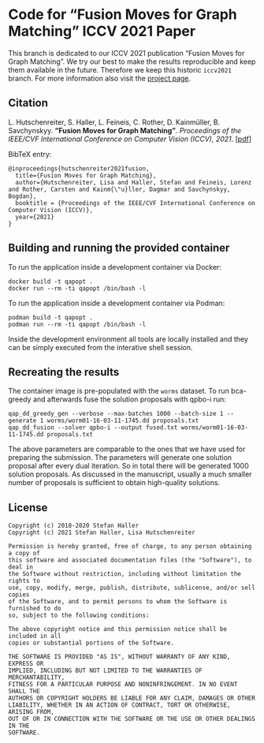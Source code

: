 # Code for “Fusion Moves for Graph Matching” ICCV 2021 Paper

This branch is dedicated to our ICCV 2021 publication “Fusion Moves for Graph Matching”.
We try our best to make the results reproducible and keep them available in the future.
Therefore we keep this historic `iccv2021` branch.
For more information also visit the [project page][website].

## Citation

L. Hutschenreiter, S. Haller, L. Feineis, C. Rother, D. Kainmüller, B. Savchynskyy.
**“Fusion Moves for Graph Matching”**.
*Proceedings of the IEEE/CVF International Conference on Computer Vision (ICCV), 2021*. [[pdf][arxiv2021]]

BibTeX entry:

```
@inproceedings{hutschenreiter2021fusion,
  title={Fusion Moves for Graph Matching},
  author={Hutschenreiter, Lisa and Haller, Stefan and Feineis, Lorenz and Rother, Carsten and Kainm{\"u}ller, Dagmar and Savchynskyy, Bogdan},
  booktitle = {Proceedings of the IEEE/CVF International Conference on Computer Vision (ICCV)},
  year={2021}
}
```

## Building and running the provided container

To run the application inside a development container via Docker:

```
docker build -t qapopt .
docker run --rm -ti qapopt /bin/bash -l
```

To run the application inside a development container via Podman:

```
podman build -t qapopt .
podman run --rm -ti qapopt /bin/bash -l
```

Inside the development environment all tools are locally installed and they can
be simply executed from the interative shell session.

## Recreating the results

The container image is pre-populated with the `worms` dataset.
To run bca-greedy and afterwards fuse the solution proposals with qpbo-i run:

```
qap_dd_greedy_gen --verbose --max-batches 1000 --batch-size 1 --generate 1 worms/worm01-16-03-11-1745.dd proposals.txt
qap_dd_fusion --solver qpbo-i --output fused.txt worms/worm01-16-03-11-1745.dd proposals.txt
```

The above parameters are comparable to the ones that we have used for preparing
the submission. The parameters will generate one solution proposal after every
dual iteration. So in total there will be generated 1000 solution proposals. As
discussed in the manuscript, usually a much smaller number of proposals is
sufficient to obtain high-quality solutions.

## License

```
Copyright (c) 2018-2020 Stefan Haller
Copyright (c) 2021 Stefan Haller, Lisa Hutschenreiter

Permission is hereby granted, free of charge, to any person obtaining a copy of
this software and associated documentation files (the "Software"), to deal in
the Software without restriction, including without limitation the rights to
use, copy, modify, merge, publish, distribute, sublicense, and/or sell copies
of the Software, and to permit persons to whom the Software is furnished to do
so, subject to the following conditions:

The above copyright notice and this permission notice shall be included in all
copies or substantial portions of the Software.

THE SOFTWARE IS PROVIDED "AS IS", WITHOUT WARRANTY OF ANY KIND, EXPRESS OR
IMPLIED, INCLUDING BUT NOT LIMITED TO THE WARRANTIES OF MERCHANTABILITY,
FITNESS FOR A PARTICULAR PURPOSE AND NONINFRINGEMENT. IN NO EVENT SHALL THE
AUTHORS OR COPYRIGHT HOLDERS BE LIABLE FOR ANY CLAIM, DAMAGES OR OTHER
LIABILITY, WHETHER IN AN ACTION OF CONTRACT, TORT OR OTHERWISE, ARISING FROM,
OUT OF OR IN CONNECTION WITH THE SOFTWARE OR THE USE OR OTHER DEALINGS IN THE
SOFTWARE.
```

[website]: https://vislearn.github.io/libmpopt/iccv2021
[arxiv2021]: https://arxiv.org/pdf/2101.12085
